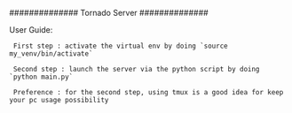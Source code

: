 ##############
Tornado Server
##############

User Guide:

     First step : activate the virtual env by doing `source my_venv/bin/activate`

     Second step : launch the server via the python script by doing `python main.py`

     Preference : for the second step, using tmux is a good idea for keep your pc usage possibility


